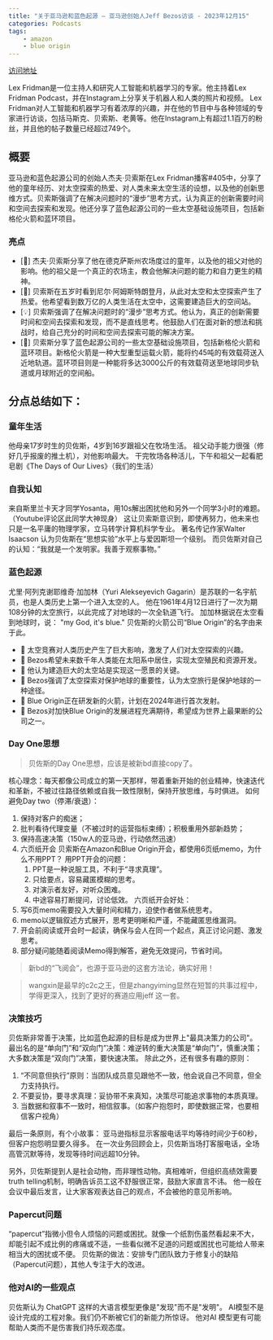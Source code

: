 ```yaml
---
title: "关于亚马逊和蓝色起源 — 亚马逊创始人Jeff Bezos访谈 - 2023年12月15"
categories: Podcasts
tags:
    - amazon
    - blue origin
---
```



[访问地址](https://www.youtube.com/watch?v=DcWqzZ3I2cY&ab_channel=LexFridman)

Lex Fridman是一位主持人和研究人工智能和机器学习的专家。他主持着Lex Fridman Podcast，并在Instagram上分享关于机器人和人类的照片和视频。
Lex Fridman对人工智能和机器学习有着浓厚的兴趣，并在他的节目中与各种领域的专家进行访谈，包括马斯克、贝索斯、老黄等。他在Instagram上有超过1.1百万的粉丝，并且他的帖子数量已经超过749个。


## 概要

亚马逊和蓝色起源公司的创始人杰夫·贝索斯在Lex Fridman播客#405中，分享了他的童年经历、对太空探索的热爱、对人类未来太空生活的设想，以及他的创新思维方式。贝索斯强调了在解决问题时的“漫步”思考方式，认为真正的创新需要时间和空间去探索和发现。他还分享了蓝色起源公司的一些太空基础设施项目，包括新格伦火箭和蓝环项目。

### 亮点
* [🚀] 杰夫·贝索斯分享了他在德克萨斯州农场度过的童年，以及他的祖父对他的影响。他的祖父是一个真正的农场主，教会他解决问题的能力和自力更生的精神。
* [🌌] 贝索斯在五岁时看到尼尔·阿姆斯特朗登月，从此对太空和太空探索产生了热爱。他希望看到数万亿的人类生活在太空中，这需要建造巨大的空间站。
* [💡] 贝索斯强调了在解决问题时的“漫步”思考方式。他认为，真正的创新需要时间和空间去探索和发现，而不是直线思考。他鼓励人们在面对新的想法和挑战时，给自己充分的时间和空间去探索可能的解决方案。
* [🚀] 贝索斯分享了蓝色起源公司的一些太空基础设施项目，包括新格伦火箭和蓝环项目。新格伦火箭是一种大型重型运载火箭，能将约45吨的有效载荷送入近地轨道。蓝环项目则是一种能将多达3000公斤的有效载荷送至地球同步轨道或月球附近的空间船。


## 分点总结如下： 
### 童年生活 
他母亲17岁时生的贝佐斯，4岁到16岁跟祖父在牧场生活。 
祖父动手能力很强（修好几乎报废的推土机），对他影响最大。 
干完牧场各种活儿，下午和祖父一起看肥皂剧《The Days of Our Lives》（我们的生活） 
### 自我认知
来自斯里兰卡天才同学Yosanta，用10s解出困扰他和另外一个同学3小时的难题。（Youtube评论区此同学大神现身） 
这让贝索斯意识到，即使再努力，他未来也只是一名平庸的物理学家，立马转学计算机科学专业。
著名传记作家Walter Isaacson 认为贝佐斯在“思想实验”水平上与爱因斯坦一个级别。 而贝佐斯对自己的认知：“我就是一个发明家。我善于观察事物。” 
### 蓝色起源 
尤里·阿列克谢耶维奇·加加林（Yuri Alekseyevich Gagarin）是苏联的一名宇航员，也是人类历史上第一个进入太空的人。 他在1961年4月12日进行了一次为期108分钟的太空旅行，以此完成了对地球的一次全轨道飞行。 加加林据说在太空看到地球时，说： "my God, it's blue." 贝佐斯的火箭公司“Blue Origin”的名字由来于此。 
- 🚀 太空竞赛对人类历史产生了巨大影响，激发了人们对太空探索的兴趣。
- 🚀 Bezos希望未来数千年人类能在太阳系中居住，实现太空殖民和资源开发。
- 🚀 他认为建造巨大的太空站是实现这一愿景的关键。
- 🚀 Bezos强调了太空探索对保护地球的重要性，认为太空旅行是保护地球的一种途径。
- 🚀 Blue Origin正在研发新的火箭，计划在2024年进行首次发射。
- 🚀 Bezos对加快Blue Origin的发展进程充满期待，希望成为世界上最果断的公司之一。
### Day One思想 
> 贝佐斯的Day One思想，应该是被新bd直接copy了。 

核心理念：每天都像公司成立的第一天那样，带着重新开始的创业精神，快速迭代和革新，不被过往路径依赖或自我一致性限制，保持开放思维，与时俱进。
如何避免Day two（停滞/衰退）： 
1. 保持对客户的痴迷； 
2. 批判看待代理变量（不被过时的运营指标束缚）；积极重用外部新趋势；
3. 保持高速决策（150w人的亚马逊，行动依然迅速）
4. 六页纸开会 贝索斯在Amazon和Blue Origin开会，都使用6页纸memo，为什么不用PPT？ 用PPT开会的问题： 
	1. PPT是一种说服工具，不利于“寻求真理”。
	2. 只给要点，容易藏匿模糊的思考。 
	3. 对演示者友好，对听众困难。 
	4. 中途容易打断提问，讨论低效。
六页纸开会好处： 
1. 写6页memo需要投入大量时间和精力，迫使作者做系统思考。
2. memo以逻辑叙述方式展开，思考更明晰和严谨，不能藏匿思维漏洞。 
3. 开会前阅读或开会时一起读，确保与会人在同一个起点，真正讨论问题、激发思考。 
4. 部分疑问能随着阅读Memo得到解答，避免无效提问，节省时间。

> 新bd的“飞阅会”，也源于亚马逊的这套方法论，确实好用！


> wangxin是最早的c2c之王，但是zhangyiming显然在短暂的共事过程中，学得更深入，找到了更好的赛道应用jeff 这一套。
### 决策技巧
贝佐斯非常善于决策，比如蓝色起源的目标是成为世界上"最具决策力的公司"。 最出名的是“单向门”和“双向门”决策：难逆转的重大决策是“单向门”，慎重决策；大多数决策是“双向门”决策，要快速决策。
除此之外，还有很多有趣的原则：
1. “不同意但执行”原则：当团队成员意见跟他不一致，他会说自己不同意，但全力支持执行。
2. 不要妥协，要寻求真理：妥协带不来真知，决策尽可能追求事物的本质真理。
3. 当数据和叙事不一致时，相信叙事。（如客户抱怨时，即使数据正常，也要相信客户视角） 

最后一条原则，有个小故事： 亚马逊指标显示客服电话平均等待时间少于60秒，但客户抱怨明显要久得多。 在一次业务回顾会上，贝佐斯当场打客服电话，全场高管沉默等待，发现等待时间远超10分钟。 

另外，贝佐斯提到人是社会动物，而非理性动物。真相难听，但组织高绩效需要truth telling机制，明确告诉员工这不舒服很正常，鼓励大家直言不讳。 他一般在会议中最后发言，让大家客观表达自己的观点，不会被他的意见所影响。

### Papercut问题
“papercut”指微小但令人烦恼的问题或困扰。就像一个纸割伤虽然看起来不大，却能引起不成比例的疼痛或不适，一些看似微不足道的问题或困扰也可能给人带来相当大的困扰或不便。 贝佐斯的做法：安排专门团队致力于修复小的缺陷（Papercut问题），其他人专注于大的改进。 

### 他对AI的一些观点 
贝佐斯认为 ChatGPT 这样的大语言模型更像是"发现"而不是"发明"。 AI模型不是设计完成的工程对象。我们仍不断被它们的新能力所惊讶。 他对AI 模型更有可能帮助人类而不是伤害我们持乐观态度。